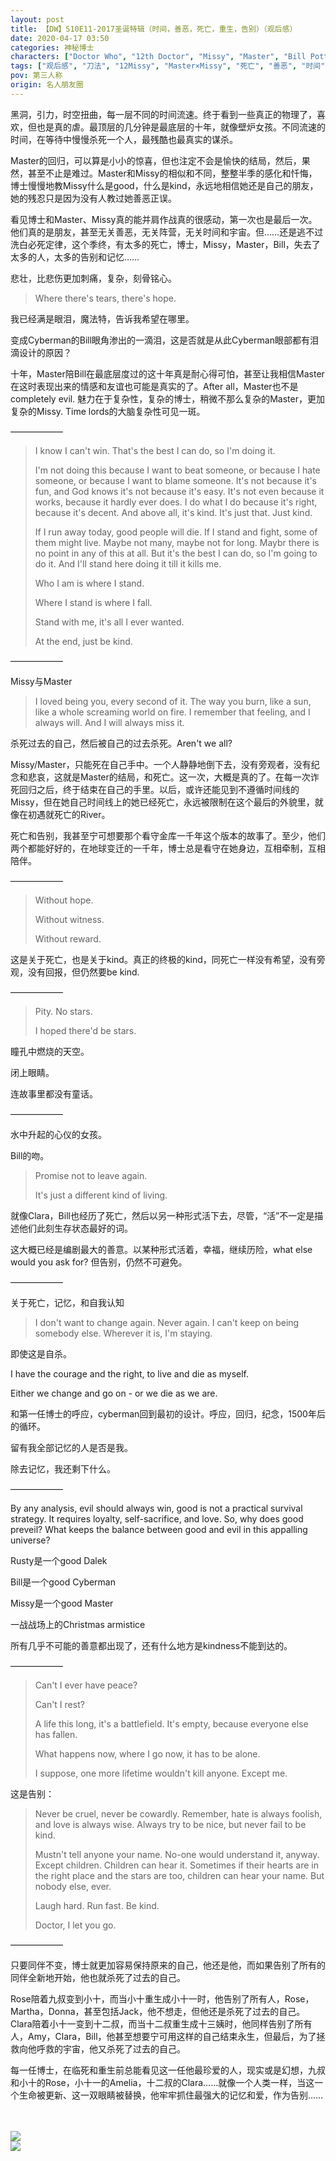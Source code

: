 ```yaml
---
layout: post
title: 【DW】S10E11-2017圣诞特辑（时间，善恶，死亡，重生，告别）（观后感）
date: 2020-04-17 03:50
categories: 神秘博士
characters: ["Doctor Who", "12th Doctor", "Missy", "Master", "Bill Potts"]
tags: ["观后感", "刀法", "12Missy", "Master×Missy", "死亡", "善恶", "时间", "圣诞特辑"]
pov: 第三人称
origin: 名人朋友圈
---
```


黑洞，引力，时空扭曲，每一层不同的时间流速。终于看到一些真正的物理了，喜欢，但也是真的虐。最顶层的几分钟是最底层的十年，就像壁炉女孩。不同流速的时间，在等待中慢慢杀死一个人，最残酷也最真实的谋杀。

Master的回归，可以算是小小的惊喜，但也注定不会是愉快的结局，然后，果然，甚至不止是难过。Master和Missy的相似和不同，整整半季的感化和忏悔，博士慢慢地教Missy什么是good，什么是kind，永远地相信她还是自己的朋友，她的残忍只是因为没有人教过她善恶正误。

看见博士和Master、Missy真的能并肩作战真的很感动，第一次也是最后一次。他们真的是朋友，甚至无关善恶，无关阵营，无关时间和宇宙。但……还是逃不过洗白必死定律，这个季终，有太多的死亡，博士，Missy，Master，Bill，失去了太多的人，太多的告别和记忆……

悲壮，比悲伤更加刺痛，复杂，刻骨铭心。

> Where there's tears, there's hope.

我已经满是眼泪，魔法特，告诉我希望在哪里。

变成Cyberman的Bill眼角渗出的一滴泪，这是否就是从此Cyberman眼部都有泪滴设计的原因？

十年，Master陪Bill在最底层度过的这十年真是耐心得可怕，甚至让我相信Master在这时表现出来的情感和友谊也可能是真实的了。After all，Master也不是completely evil. 魅力在于复杂性，复杂的博士，稍微不那么复杂的Master，更加复杂的Missy. Time lords的大脑复杂性可见一斑。

——————

> I know I can't win. That's the best I can do, so I'm doing it.
>
> I'm not doing this because I want to beat someone, or because I hate someone, or because I want to blame someone. It's not because it's fun, and God knows it's not because it's easy. It's not even because it works, because it hardly ever does. I do what I do because it's right, because it's decent. And above all, it's kind. It's just that. Just kind.
>
> If I run away today, good people will die. If I stand and fight, some of them might live. Maybe not many, maybe not for long. Maybr there is no point in any of this at all. But it's the best I can do, so I'm going to do it. And I'll stand here doing it till it kills me.
>
> Who I am is where I stand.
>
> Where I stand is where I fall.
>
> Stand with me, it's all I ever wanted.
>
> At the end, just be kind.

——————

Missy与Master

> I loved being you, every second of it. The way you burn, like a sun, like a whole screaming world on fire. I remember that feeling, and I always will. And I will always miss it.

杀死过去的自己，然后被自己的过去杀死。Aren't we all?

Missy/Master，只能死在自己手中。一个人静静地倒下去，没有旁观者，没有纪念和悲哀，这就是Master的结局，和死亡。这一次，大概是真的了。在每一次诈死回归之后，终于结束在自己的手里。以后，或许还能见到不遵循时间线的Missy，但在她自己时间线上的她已经死亡，永远被限制在这个最后的外貌里，就像在初遇就死亡的River。

死亡和告别，我甚至宁可想要那个看守金库一千年这个版本的故事了。至少，他们两个都能好好的，在地球变迁的一千年，博士总是看守在她身边，互相牵制，互相陪伴。

——————

> Without hope.
>
> Without witness.
>
> Without reward.

这是关于死亡，也是关于kind。真正的终极的kind，同死亡一样没有希望，没有旁观，没有回报，但仍然要be kind.

——————

> Pity. No stars.
>
> I hoped there'd be stars.

瞳孔中燃烧的天空。

闭上眼睛。

连故事里都没有童话。

——————

水中升起的心仪的女孩。

Bill的吻。

> Promise not to leave again.
>
> It's just a different kind of living.

就像Clara，Bill也经历了死亡，然后以另一种形式活下去，尽管，“活”不一定是描述他们此刻生存状态最好的词。

这大概已经是编剧最大的善意。以某种形式活着，幸福，继续历险，what else would you ask for? 但告别，仍然不可避免。

——————

关于死亡，记忆，和自我认知

> I don't want to change again. Never again. I can't keep on being somebody else. Wherever it is, I'm staying.

即使这是自杀。

I have the courage and the right, to live and die as myself.

Either we change and go on - or we die as we are.

和第一任博士的呼应，cyberman回到最初的设计。呼应，回归，纪念，1500年后的循环。

留有我全部记忆的人是否是我。

除去记忆，我还剩下什么。

——————

By any analysis, evil should always win, good is not a practical survival strategy. It requires loyalty, self-sacrifice, and love. So, why does good preveil? What keeps the balance between good and evil in this appalling universe?

Rusty是一个good Dalek

Bill是一个good Cyberman

Missy是一个good Master

一战战场上的Christmas armistice

所有几乎不可能的善意都出现了，还有什么地方是kindness不能到达的。

——————

> Can't I ever have peace?
>
> Can't I rest?
>
> A life this long, it's a battlefield. It's empty, because everyone else has fallen.
>
> What happens now, where I go now, it has to be alone.
>
> I suppose, one more lifetime wouldn't kill anyone. Except me.

这是告别：

> Never be cruel, never be cowardly. Remember, hate is always foolish, and love is always wise. Always try to be nice, but never fail to be kind.
>
> Mustn't tell anyone your name. No-one would understand it, anyway. Except children. Children can hear it. Sometimes if their hearts are in the right place and the stars are too, children can hear your name. But nobody else, ever.
>
> Laugh hard. Run fast. Be kind.
>
> Doctor, I let you go.

——————

只要同伴不变，博士就更加容易保持原来的自己，他还是他，而如果告别了所有的同伴全新地开始，他也就杀死了过去的自己。

Rose陪着九叔变到小十，而当小十重生成小十一时，他告别了所有人，Rose，Martha，Donna，甚至包括Jack，他不想走，但他还是杀死了过去的自己。Clara陪着小十一变到十二叔，而当十二叔重生成十三姨时，他同样告别了所有人，Amy，Clara，Bill，他甚至想要宁可用这样的自己结束永生，但最后，为了拯救向他呼救的宇宙，他又杀死了过去的自己。

每一任博士，在临死和重生前总能看见这一任他最珍爱的人，现实或是幻想，九叔和小十的Rose，小十一的Amelia，十二叔的Clara……就像一个人类一样，当这一个生命被更新、这一双眼睛被替换，他牢牢抓住最强大的记忆和爱，作为告别……

<br><br>
![](https://raw.githubusercontent.com/junesirius/junesirius.github.io/master/assets/images/mrpyq/2020-04-17-DW-1.jpg)
<br>
![](https://raw.githubusercontent.com/junesirius/junesirius.github.io/master/assets/images/mrpyq/2020-04-17-DW-2.jpg)
